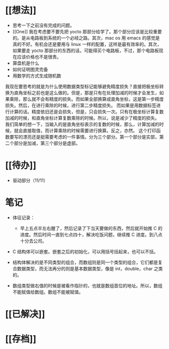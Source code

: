 # [[想法]]
- 思考一下之前没有完成的问题。
- [[One]]
我在考虑要不要先把 yocto 那部分给学了。那个部分应该是比较重要的。是从电路板到系统的一个必经之路。其次，mac os 用 emacs 的感觉是真的不好。有机会还是要用与 linux 一样的配置，这样是最有效率的。其次，如果要走 yocto 那部分的东西的话，可能得买个电路板，不过，那个电路板现在应该价格也不是很贵。
- 算盘机是什么
- 如何证明图灵完备
- 用数学的方式生成随机数

我现在要思考的就是为什么使用数据类型标记能够避免精度损失？直接把极坐标转换为直角坐标之前也是这么做的。但是，那是只有在处理加减的时候才会发生，如果乘除，那么就不会有精度的损失。而如果全部换算成直角坐标，这是第一步精度损失。然后，在进行乘除的时候，进行第二步精度损失。
而如果是用数据标签进行计算的话。精度依旧还是会损失，但是，只会损失一次。只有在极坐标计算复数加减的时候，和直角坐标计算复数乘除的时候。所以，说是减少了精度的损失。
我们简单的想一下，当输入的是直角坐标表示的复数的时候，那么，计算加减的时候，就会直接取值，而计算乘除的时候需要进行换算。反之，亦然。
这个打印函数要写的漂亮还是挺需要考虑的一件事情。分为三个部分。第一个部分是实部，第二个部分是加减，第三个部分是虚部。
# [[待办]]
- 驱动部分（11/11）

# 笔记
- 体征记录：
	- 早上五点半左右醒了，然后记录了下当天要做的东西，然后就开始推 C 的进度。然后时间一直到七点四十，解决吃饭问题，继续推 C 进度。到八点十分去公司。

- C 结构体可以嵌套。嵌套之后的初始化，可以用括号括起来，也可以不括。
- 结构体解决的是不同类型的组合，而数组则是同一个类型的组合，它们都是复合数据类型，而无法再分的则是基本数据类型，像是 int，double，char 之类的。
- 数组类型做右值的时候是被看作指针的，也就是数组首位的地址。所以，数组不能赋值给数组。数组不能被赋值。 

# [[已解决]]

# [[存档]]